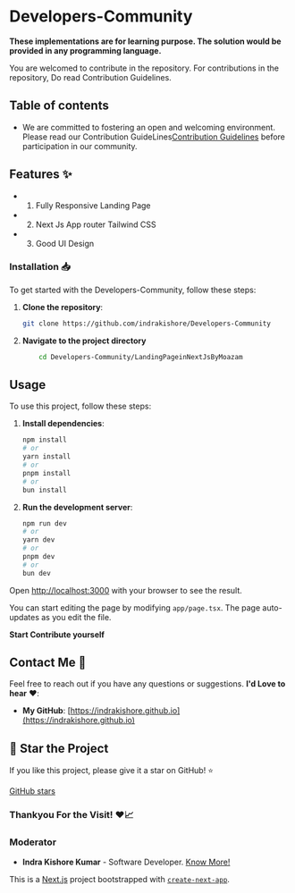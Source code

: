 # Developers-Community

**These implementations are for learning purpose. The solution would be provided in any programming language.**

You are welcomed to contribute in the repository. For contributions in the repository, Do read Contribution Guidelines.

## Table of contents

- We are committed to fostering an open and welcoming environment. Please read our Contribution GuideLines[Contribution Guidelines](https://github.com/indrakishore/Developers-Community/blob/main/contributing.md) before participation in our community.

## Features ✨

- 1. Fully Responsive Landing Page
- 2. Next Js App router Tailwind CSS
- 3. Good UI Design

### Installation 📥

To get started with the Developers-Community, follow these steps:

1. **Clone the repository**:
   ```bash
   git clone https://github.com/indrakishore/Developers-Community
   ```
2. **Navigate to the project directory**

   ```bash
       cd Developers-Community/LandingPageinNextJsByMoazam
   ```

## Usage

To use this project, follow these steps:

1. **Install dependencies**:

   ```bash
   npm install
   # or
   yarn install
   # or
   pnpm install
   # or
   bun install
   ```

2. **Run the development server**:

   ```bash
   npm run dev
   # or
   yarn dev
   # or
   pnpm dev
   # or
   bun dev
   ```

Open [http://localhost:3000](http://localhost:3000) with your browser to see the result.

You can start editing the page by modifying `app/page.tsx`. The page auto-updates as you edit the file.

**Start Contribute yourself**

## Contact Me 📧

Feel free to reach out if you have any questions or suggestions. **I'd Love to hear** ❤️:

- **My GitHub**: [https://indrakishore.github.io](https://indrakishore.github.io)

## 🌟 Star the Project

If you like this project, please give it a star on GitHub! ⭐

[GitHub stars](https://github.com/indrakishore/Developers-Community)
<br>

### Thankyou For the Visit! ❤️📈

### Moderator

- **Indra Kishore Kumar** - Software Developer. [Know More!](https://indrakishore.github.io)

This is a [Next.js](https://nextjs.org/) project bootstrapped with [`create-next-app`](https://github.com/vercel/next.js/tree/canary/packages/create-next-app).
